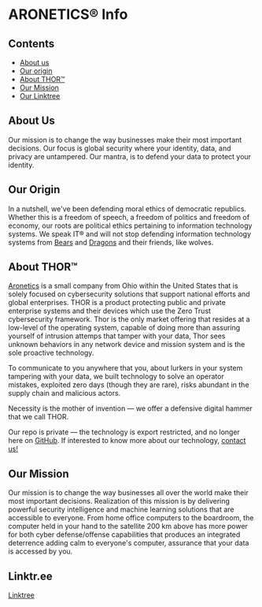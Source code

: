 ARONETICS® Info
================

## Contents

* [About us](#about-us)
* [Our origin](#origin)
* [About THOR™](#about-thor)
* [Our Mission](#mission)
* [Our Linktree](#linktree)

## About Us
Our mission is to change the way businesses make their most important decisions.  Our focus is global security where your identity, data, and privacy are untampered.
Our mantra, is to defend your data to protect your identity.

## Our Origin
In a nutshell, we've been defending moral ethics of democratic republics. Whether this is a freedom of speech, a freedom of politics and freedom of economy, our roots are political ethics pertaining to information technology systems. We speak IT® and will not stop defending information technology systems from [Bears](https://www.cia.gov/the-world-factbook/countries/russia/) and [Dragons](https://www.cia.gov/the-world-factbook/countries/china/) and their friends, like wolves. 

## About THOR™
[Aronetics](https://www.aronetics.com) is a small company from Ohio within the United States that is solely focused on cybersecurity solutions that support national efforts and global enterprises. THOR is a product protecting public and private enterprise systems and their devices which use the Zero Trust cybersecurity framework. Thor is the only market offering that resides at a low-level of the operating system, capable of doing more than assuring yourself of intrusion attemps that tamper with your data, Thor sees unknown behaviors in any network device and mission system and is the sole proactive technology.

To communicate to you anywhere that you, about lurkers in your system tampering with your data, we built technology to solve an operator mistakes, exploited zero days (though they are rare), risks abundant in the supply chain and malicious actors.

Necessity is the mother of invention — we offer a defensive digital hammer that we call THOR.

Our repo is private — the technology is export restricted, and no longer here on [GitHub](https://gitlab.com). If interested to know more about our technology, [contact us!](https://www.aronetics.com/company/contact/)

## Our Mission

Our mission is to change the way businesses all over the world make their most important decisions. Realization of this mission is by delivering powerful security intelligence and machine learning solutions that are accessible to everyone. From home office computers to the boardroom, the computer held in your hand to the satellite 200 km above has more power for both cyber defense/offense capabilities that produces an integrated deterrence adding calm to everyone's computer, assurance that your data is accessed by you.

## Linktr.ee

[Linktree](https://linktr.ee/aronetics)
